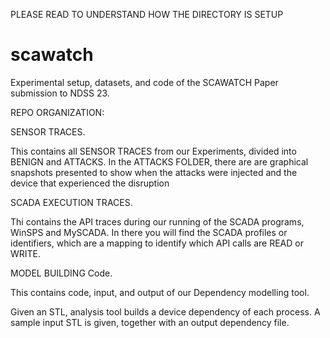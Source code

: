 PLEASE READ TO UNDERSTAND HOW THE DIRECTORY IS SETUP
# scawatch
Experimental setup, datasets, and code of the SCAWATCH Paper submission to NDSS 23. 



REPO ORGANIZATION:

SENSOR TRACES. 

This contains all SENSOR TRACES from our Experiments, divided into BENIGN and ATTACKS. In the ATTACKS FOLDER, there are are graphical snapshots presented to show when the attacks were injected and the device that experienced the disruption



SCADA EXECUTION TRACES.

Thi contains the API traces during our running of the SCADA programs, WinSPS and MySCADA. In there you will find the SCADA profiles or identifiers, which are a mapping to identify which API calls are READ or WRITE. 


MODEL BUILDING Code.

This contains code, input, and output of our Dependency modelling tool.

Given an STL, analysis tool builds a device dependency of each process. A sample input STL is given, together with an output dependency file.




